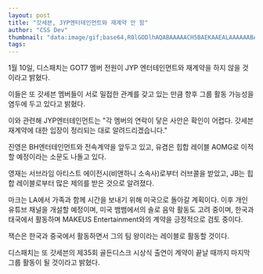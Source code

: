 ```yaml
---
layout: post
title: "갓세븐, JYP엔터테인먼트와 재계약 안 함"
author: "CSS Dev"
thumbnail: "data:image/gif;base64,R0lGODlhAQABAAAAACH5BAEKAAEALAAAAAABAAEAAAICTAEAOw=="
tags: 
---
```



1월 10일, 디스패치는 GOT7 멤버 전원이 JYP 엔터테인먼트와 재계약을 하지 않을 것이라고 밝혔다.

이들은 또 갓세븐 멤버들이 서로 밀접한 관계를 갖고 있는 만큼 향후 그룹 활동 가능성을 염두에 두고 있다고 밝혔다.

이와 관련해 JYP엔터테인먼트는 "각 멤버의 연락이 닿은 사안은 확인이 어렵다. 갓세븐 재계약에 대한 입장이 정리되는 대로 알려드리겠습니다."

진영은 BH엔터테인먼트와 전속계약을 앞두고 있고, 유겸은 힙합 레이블 AOMG로 이적할 예정이라는 소문도 나돌고 있다.

영재는 서브라임 아티스트 에이전시(비앤하니 소속사)로부터 러브콜을 받았고, JB는 힙합 레이블로부터 많은 제의를 받은 것으로 알려졌다.

마크는 LA에서 가족과 함께 시간을 보내기 위해 미국으로 돌아갈 계획이다. 이후 개인 유튜브 채널을 개설할 예정이며, 미국 뱀뱀에서의 솔로 음악 활동도 고려 중이며, 한국과 태국에서 활동하며 MAKEUS Entertainment와의 계약을 긍정적으로 검토 중이다.

잭슨은 한국과 중국에서 활동하면서 그의 팀 왕이라는 레이블로 활동할 것이다.

디스패치는 또 갓세븐의 제35회 골든디스크 시상식 출연이 계약이 끝날 때까지 마지막 그룹 활동이 될 것이라고 밝혔다.